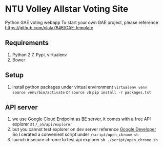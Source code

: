 # NTU Volley Allstar Voting Site
Python GAE voting webapp
To start your own GAE project, please reference https://github.com/olala7846/GAE-template

## Requirements
1. Python 2.7, Pypi, virtualenv
2. Bower


## Setup
1. install python packages under virtual environment
  `virtualenv venv`
  `source venv/bin/activate` or `source vb`
  `pip install -r packages.txt`

## API server
1. we use Google Cloud Endpoint as BE server, it comes with
  a free API explorer at `/_ah/api/explorer`
2. but you cannot test explorer on dev server
   reference [Google Developer](https://developers.google.com/explorer-help/#hitting_local_api) So I cerated a convenient script under `/script/open_chrome.sh`
3. launch insecure chrome to test api explorer `sh ./script/open_chrome.sh`